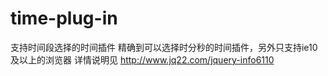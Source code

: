 # time-plug-in
支持时间段选择的时间插件
精确到可以选择时分秒的时间插件，另外只支持ie10及以上的浏览器
详情说明见 http://www.jq22.com/jquery-info6110

